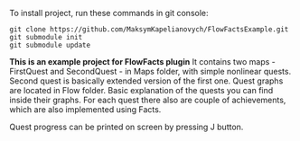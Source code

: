 To install project, run these commands in git console:

```
git clone https://github.com/MaksymKapelianovych/FlowFactsExample.git
git submodule init
git submodule update
```

**This is an example project for FlowFacts plugin**
It contains two maps - FirstQuest and SecondQuest - in Maps folder, with simple nonlinear quests. Second quest is basically extended version of the first one. Quest graphs are located in Flow folder. Basic explanation of the quests you can find inside their graphs. For each quest there also are couple of achievements, which are also implemented using Facts.

Quest progress can be printed on screen by pressing J button.
